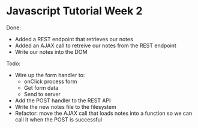 # Javascript Tutorial Week 2

Done:

- Added a REST endpoint that retrieves our notes
- Added an AJAX call to retreive our notes from the REST endpoint
- Write our notes into the DOM

Todo:

- Wire up the form handler to:
    - onClick process form
    - Get form data
    - Send to server
- Add the POST handler to the REST API
- Write the new notes file to the filesystem
- Refactor: move the AJAX call that loads notes into a function so we can call it when the POST is successful